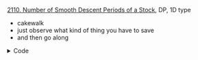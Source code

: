 [2110. Number of Smooth Descent Periods of a Stock](https://leetcode.com/contest/weekly-contest-272/problems/number-of-smooth-descent-periods-of-a-stock/), DP, 1D type

- cakewalk
- just observe what kind of thing you have to save
- and then go along

<details>
<summary> Code </summary>

```cpp
long long getDescentPeriods(vector<int>& prices) {
    int n = prices.size();
    vector<long long> dp(n, 1);
    for (int i = 1; i < n; i++) {
        if (prices[i - 1] == prices[i] + 1) {
            dp[i] += dp[i - 1];
        }
    }
    long long sum = 0;
    for (const auto & i: dp) {
        cout << i << ' ';
        sum += i;
    }
    return sum;


```

</details>
